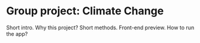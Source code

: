 # Group project: Climate Change

Short intro. Why this project?
Short methods. 
Front-end preview.
How to run the app?
